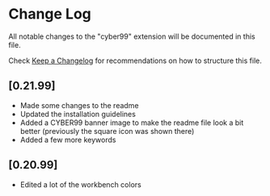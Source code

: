 # Change Log

All notable changes to the "cyber99" extension will be documented in this file.

Check [Keep a Changelog](http://keepachangelog.com/) for recommendations on how to structure this file.

## [0.21.99]

- Made some changes to the readme
- Updated the installation guidelines
- Added a CYBER99 banner image to make the readme file look a bit better (previously the square icon was shown there)
- Added a few more keywords

## [0.20.99]

- Edited a lot of the workbench colors
